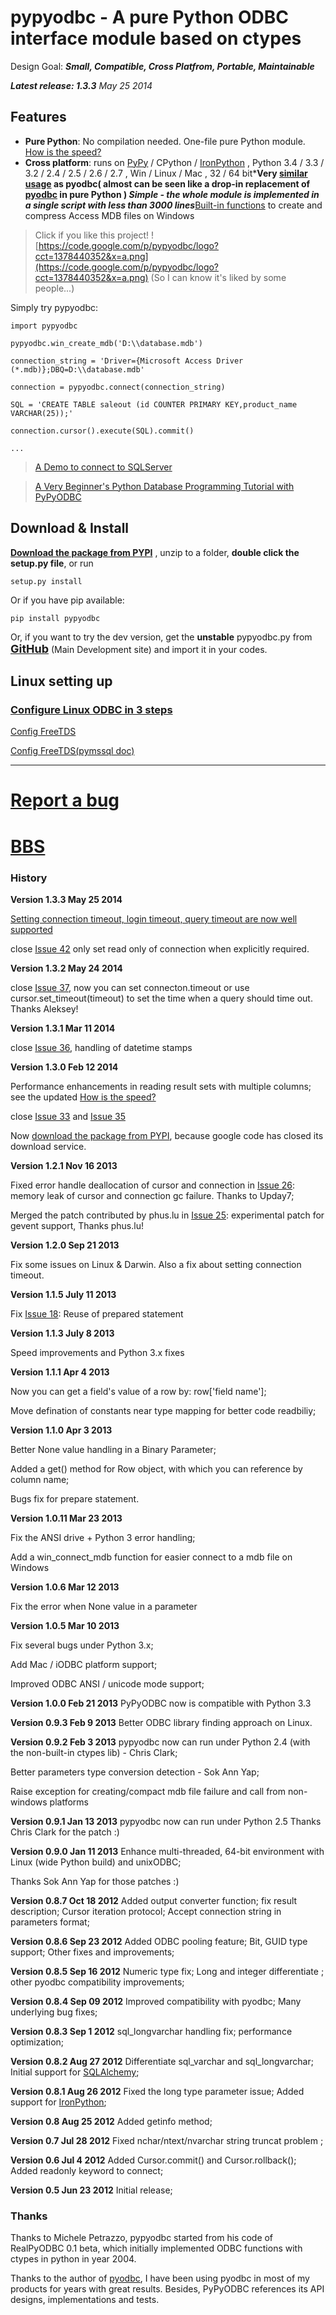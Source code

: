 # pypyodbc - A pure Python ODBC interface module based on ctypes #

Design Goal: **_Small, Compatible, Cross Platfrom, Portable, Maintainable_**


_**Latest release: 1.3.3**  May 25 2014_

## Features ##
  * **Pure Python**: No compilation needed. One-file pure Python module. [How is the speed?](https://code.google.com/p/pypyodbc/wiki/speed)
  * **Cross platform**: runs on [PyPy](https://code.google.com/p/pypyodbc/wiki/Enable_SQLAlchemy_on_PyPy) / CPython / [IronPython](https://code.google.com/p/pypyodbc/wiki/Enable_SQLAlchemy_on_IronPython)  ,  Python 3.4 / 3.3 / 3.2 / 2.4 / 2.5 / 2.6 / 2.7 ,  Win / Linux / Mac , 32 / 64 bit*****Very [similar usage](https://code.google.com/p/pypyodbc/wiki/Compatibility_with_pyodbc) as pyodbc**( almost can be seen like a drop-in replacement of [pyodbc](http://code.google.com/p/pyodbc) in pure Python )
  ***Simple - the whole module is implemented in a single script with less than 3000 lines*****[Built-in functions](https://code.google.com/p/pypyodbc/wiki/pypyodbc_for_access_mdb_file) to create and compress Access MDB files on Windows

> Click  if you like this project! ![https://code.google.com/p/pypyodbc/logo?cct=1378440352&x=a.png](https://code.google.com/p/pypyodbc/logo?cct=1378440352&x=a.png) (So I can know it's liked by some people...)

Simply try pypyodbc:
```
import pypyodbc 
             
pypyodbc.win_create_mdb('D:\\database.mdb')

connection_string = 'Driver={Microsoft Access Driver (*.mdb)};DBQ=D:\\database.mdb'

connection = pypyodbc.connect(connection_string)

SQL = 'CREATE TABLE saleout (id COUNTER PRIMARY KEY,product_name VARCHAR(25));'

connection.cursor().execute(SQL).commit()

...

```
> [A Demo to connect to SQLServer](https://code.google.com/p/pypyodbc/wiki/A_HelloWorld_sample_to_access_mssql_with_python)

> [A Very Beginner's Python Database Programming Tutorial with PyPyODBC](http://www.next-second.com/s/pypyodbc_tutorial_en.htm)



## Download & Install ##
**[Download the package from PYPI](https://pypi.python.org/pypi/pypyodbc/)**
, unzip to a folder, **double click the setup.py file**, or run
```
setup.py install
```

Or if you have pip available:
```
pip install pypyodbc
```


Or, if you want to try the dev version, get the **unstable** pypyodbc.py  from
<font size='4'><b><a href='https://github.com/jiangwen365/pypyodbc'>GitHub</a></b></font> (Main Development site) and import it in your codes.





## Linux setting up ##
### [Configure Linux ODBC in 3 steps](http://code.google.com/p/pypyodbc/wiki/Linux_ODBC_in_3_steps) ###

[Config FreeTDS](http://www.pauldeden.com/2008/12/how-to-setup-pyodbc-to-connect-to-mssql.html)

[Config FreeTDS(pymssql doc)](http://code.google.com/p/pymssql/wiki/FreeTDSconf)





---








# [Report a bug](https://code.google.com/p/pypyodbc/issues/list) #



# [BBS](http://tech.groups.yahoo.com/group/pypyodbc/messages) #


### History ###


**Version 1.3.3 May 25 2014**

[Setting connection timeout, login timeout, query timeout are now well supported](https://code.google.com/p/pypyodbc/wiki/Timeout)

close [Issue 42](https://code.google.com/p/pypyodbc/issues/detail?id=42) only set read only of connection when explicitly required.


**Version 1.3.2 May 24 2014**

close [Issue 37](https://code.google.com/p/pypyodbc/issues/detail?id=37), now you can set connecton.timeout or use cursor.set\_timeout(timeout) to set the time when a query should time out. Thanks Aleksey!

**Version 1.3.1 Mar 11 2014**

close [Issue 36](https://code.google.com/p/pypyodbc/issues/detail?id=36), handling of datetime stamps

**Version 1.3.0 Feb 12 2014**

Performance enhancements in reading result sets with multiple columns; see the updated [How is the speed?](https://code.google.com/p/pypyodbc/wiki/speed)

close [Issue 33](https://code.google.com/p/pypyodbc/issues/detail?id=33) and [Issue 35](https://code.google.com/p/pypyodbc/issues/detail?id=35)

Now [download the package from PYPI](https://pypi.python.org/pypi/pypyodbc/), because google code has closed its download service.


**Version 1.2.1 Nov 16 2013**

Fixed error handle deallocation of cursor and connection in [Issue 26](https://code.google.com/p/pypyodbc/issues/detail?id=26): memory leak of cursor and connection gc failure. Thanks to Upday7;

Merged the patch contributed by phus.lu in [Issue 25](https://code.google.com/p/pypyodbc/issues/detail?id=25): experimental patch for gevent support, Thanks phus.lu!

**Version 1.2.0 Sep 21 2013**

Fix some issues on Linux & Darwin. Also a fix about setting connection timeout.


**Version 1.1.5 July 11 2013**

Fix [Issue 18](https://code.google.com/p/pypyodbc/issues/detail?id=18): Reuse of prepared statement


**Version 1.1.3 July 8 2013**

Speed improvements and Python 3.x fixes


**Version 1.1.1 Apr 4 2013**

Now you can get a field's value of a row by: row['field name'];

Move defination of constants near type mapping for better code readbiliy;



**Version 1.1.0 Apr 3 2013**

Better None value handling in a Binary Parameter;

Added a get() method for Row object, with which you can reference by column name;

Bugs fix for prepare statement.


**Version 1.0.11 Mar 23 2013**

Fix the ANSI drive + Python 3 error handling;

Add a win\_connect\_mdb function for easier connect to a mdb file on Windows

**Version 1.0.6 Mar 12 2013**

Fix the error when None value in a parameter


**Version 1.0.5 Mar 10 2013**

Fix several bugs under Python 3.x;

Add Mac / iODBC platform support;

Improved ODBC ANSI / unicode mode support;


**Version 1.0.0 Feb 21 2013**
PyPyODBC now is compatible with Python 3.3


**Version 0.9.3 Feb 9 2013**
Better ODBC library finding approach on Linux.


**Version 0.9.2 Feb 3 2013**
pypyodbc now can run under Python 2.4 (with the non-built-in ctypes lib) - Chris Clark;

Better parameters type conversion detection - Sok Ann Yap;

Raise exception for creating/compact mdb file failure and call from non-windows platforms


**Version 0.9.1 Jan 13 2013**
pypyodbc now can run under Python 2.5
Thanks Chris Clark for the patch :)

**Version 0.9.0 Jan 11 2013**
Enhance multi-threaded, 64-bit environment with Linux (wide Python build) and
unixODBC;

Thanks Sok Ann Yap for those patches :)

**Version 0.8.7 Oct 18 2012**
Added output converter function;
fix result description;
Cursor iteration protocol;
Accept connection string in parameters format;

**Version 0.8.6 Sep 23 2012**
Added ODBC pooling feature;
Bit, GUID type support;
Other fixes and improvements;

**Version 0.8.5 Sep 16 2012**
Numeric type fix;
Long and integer differentiate ;
other pyodbc compatibility improvements;

**Version 0.8.4 Sep 09 2012**
Improved compatibility with pyodbc;
Many underlying bug fixes;


**Version 0.8.3 Sep 1 2012**
sql\_longvarchar handling fix;
performance optimization;

**Version 0.8.2 Aug 27 2012**
Differentiate sql\_varchar and sql\_longvarchar;
Initial support for [SQLAlchemy](http://www.sqlalchemy.org/);


**Version 0.8.1 Aug 26 2012**
Fixed the long type parameter issue;
Added support for [IronPython](http://ironpython.codeplex.com/);


**Version 0.8 Aug 25 2012**
Added getinfo method;


**Version 0.7 Jul 28 2012**
Fixed nchar/ntext/nvarchar string truncat problem ;


**Version 0.6 Jul 4 2012**
Added Cursor.commit() and Cursor.rollback();
Added readonly keyword to connect;


**Version 0.5 Jun 23 2012**
Initial release;

### Thanks ###
Thanks to Michele Petrazzo, pypyodbc started from his code of RealPyODBC 0.1 beta, which initially implemented ODBC functions with ctypes in python in year 2004.

Thanks to the author of [pyodbc](http://code.google.com/p/pyodbc), I have been using pyodbc in most of my products for years with great results. Besides, PyPyODBC references its API designs, implementations and tests.